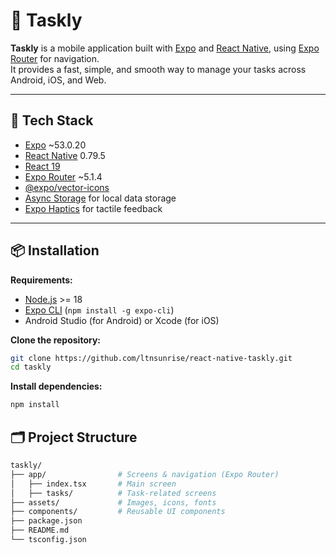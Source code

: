 # 📱 Taskly

**Taskly** is a mobile application built with [Expo](https://expo.dev/) and [React Native](https://reactnative.dev/), using [Expo Router](https://expo.github.io/router/) for navigation.  
It provides a fast, simple, and smooth way to manage your tasks across Android, iOS, and Web.

---

## 🚀 Tech Stack

- [Expo](https://expo.dev/) ~53.0.20
- [React Native](https://reactnative.dev/) 0.79.5
- [React 19](https://react.dev/)
- [Expo Router](https://expo.github.io/router/) ~5.1.4
- [@expo/vector-icons](https://docs.expo.dev/guides/icons/)
- [Async Storage](https://react-native-async-storage.github.io/async-storage/) for local data storage
- [Expo Haptics](https://docs.expo.dev/versions/latest/sdk/haptics/) for tactile feedback

---

## 📦 Installation

**Requirements:**

- [Node.js](https://nodejs.org/) >= 18
- [Expo CLI](https://docs.expo.dev/get-started/installation/) (`npm install -g expo-cli`)
- Android Studio (for Android) or Xcode (for iOS)

**Clone the repository:**

```bash
git clone https://github.com/ltnsunrise/react-native-taskly.git
cd taskly
```

**Install dependencies:**

```bash
npm install
```

## 🗂 Project Structure

```bash
taskly/
├── app/                # Screens & navigation (Expo Router)
│   ├── index.tsx       # Main screen
│   ├── tasks/          # Task-related screens
├── assets/             # Images, icons, fonts
├── components/         # Reusable UI components
├── package.json
├── README.md
└── tsconfig.json

```

